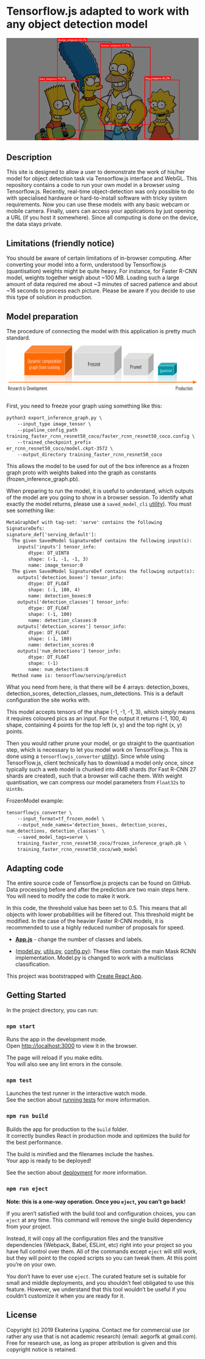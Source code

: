 # Tensorflow.js adapted to work with any object detection model
![Example detection](assets/object_detection.jpg)

## Description
This site is designed to allow a user to demonstrate the work of his/her model for object detection task via Tensorflow.js interface and WebGL. This repository contains a code to run your own model in a browser using Tensorflow.js. Recently, real-time object-detection was only possible to do with specialised hardware or hard-to-install software with tricky system requirements. Now you can use these models  with any basic webcam or mobile camera. Finally, users can access your applications by just opening a URL (if you host it somewhere). Since all computing is done on the device, the data stays private.

## Limitations (friendly notice)
You should be aware of certain limitations of in-browser computing. After converting your model into a form, understood by Tensorflow.js (quantisation) weights might be quite heavy. For instance, for Faster R-CNN model, weights together weigh about ~100 MB. Loading such a large amount of data required me about ~3 minutes of sacred patience and about ~16 seconds to process each picture. Please be aware if you decide to use this type of solution in production.

## Model preparation
The procedure of connecting the model with this application is pretty much standard.
![Model_preparation](assets/model_flow.png)

First, you need to freeze your graph using something like this:
```
python3 export_inference_graph.py \
    --input_type image_tensor \
    --pipeline_config_path training_faster_rcnn_resnet50_coco/faster_rcnn_resnet50_coco.config \
    --trained_checkpoint_prefix 
er_rcnn_resnet50_coco/model.ckpt-3572 \
    --output_directory training_faster_rcnn_resnet50_coco
```
This allows the model to be used for out of the box inference as a frozen graph proto with weights baked into the graph as constants (frozen_inference_graph.pb).

When preparing to run the model, it is useful to understand, which outputs of the model are you going to show in a browser session. To identify what exactly the model returns, please use a `saved_model_cli` [utility](https://www.tensorflow.org/guide/saved_model)). You must see something like:

```
MetaGraphDef with tag-set: 'serve' contains the following SignatureDefs:
signature_def['serving_default']:
  The given SavedModel SignatureDef contains the following input(s):
    inputs['inputs'] tensor_info:
        dtype: DT_UINT8
        shape: (-1, -1, -1, 3)
        name: image_tensor:0
  The given SavedModel SignatureDef contains the following output(s):
    outputs['detection_boxes'] tensor_info:
        dtype: DT_FLOAT
        shape: (-1, 100, 4)
        name: detection_boxes:0
    outputs['detection_classes'] tensor_info:
        dtype: DT_FLOAT
        shape: (-1, 100)
        name: detection_classes:0
    outputs['detection_scores'] tensor_info:
        dtype: DT_FLOAT
        shape: (-1, 100)
        name: detection_scores:0
    outputs['num_detections'] tensor_info:
        dtype: DT_FLOAT
        shape: (-1)
        name: num_detections:0
  Method name is: tensorflow/serving/predict
```

What you need from here, is that there will be 4 arrays: detection_boxes, detection_scores, detection_classes, num_detections. This is a default configuration the site works with.

This model accepts tensors of the shape (-1, -1, -1, 3), which simply means it requires coloured pics as an input. For the output it returns (-1, 100, 4) shape, containing 4 points for the top left (x, y) and the top right (x, y) points.

Then you would rather prune your model, or go straight to the quantisation step, which is necessary to let you model work on TensorFlow.js. This is done using a `tensorflowjs_converter` [utility](https://github.com/tensorflow/tfjs-converter)). Since while using TensorFlow.js, client technically has to download a model only once, since typically such a web model is chunked into 4MB shards (for Fast R-CNN 27 shards are created), such that a browser will cache them. With weight quantisation, we can compress our model parameters from `Float32s` to `Uint8s`.

FrozenModel example:
```
tensorflowjs_converter \
    --input_format=tf_frozen_model \
    --output_node_names='detection_boxes, detection_scores, num_detections, detection_classes' \
    --saved_model_tags=serve \
    training_faster_rcnn_resnet50_coco/frozen_inference_graph.pb \
    training_faster_rcnn_resnet50_coco/web_model
```


## Adapting code


The entire source code of Tensorflow.js projects can be found on GitHub. 
Data processing before and after the prediction are two main steps here. You will need to modify the code to make it work.

In this code, the threshold value has been set to 0.5. This means that all objects with lower probabilities will be filtered out. This threshold might be modified. In the case of the heavier Faster R-CNN models, it is recommended to use a highly reduced number of proposals for speed.

* **[App.js](src/App.js)** - change the number of classes and labels.

* ([model.py](mrcnn/model.py), [utils.py](mrcnn/utils.py), [config.py](mrcnn/config.py)): These files contain the main Mask RCNN implementation. Model.py is changed to work with a multiclass classification.




This project was bootstrapped with [Create React App](https://github.com/facebook/create-react-app).

## Getting Started

In the project directory, you can run:

### `npm start`

Runs the app in the development mode.<br>
Open [http://localhost:3000](http://localhost:3000) to view it in the browser.

The page will reload if you make edits.<br>
You will also see any lint errors in the console.

### `npm test`

Launches the test runner in the interactive watch mode.<br>
See the section about [running tests](https://facebook.github.io/create-react-app/docs/running-tests) for more information.

### `npm run build`

Builds the app for production to the `build` folder.<br>
It correctly bundles React in production mode and optimizes the build for the best performance.

The build is minified and the filenames include the hashes.<br>
Your app is ready to be deployed!

See the section about [deployment](https://facebook.github.io/create-react-app/docs/deployment) for more information.

### `npm run eject`

**Note: this is a one-way operation. Once you `eject`, you can’t go back!**

If you aren’t satisfied with the build tool and configuration choices, you can `eject` at any time. This command will remove the single build dependency from your project.

Instead, it will copy all the configuration files and the transitive dependencies (Webpack, Babel, ESLint, etc) right into your project so you have full control over them. All of the commands except `eject` will still work, but they will point to the copied scripts so you can tweak them. At this point you’re on your own.

You don’t have to ever use `eject`. The curated feature set is suitable for small and middle deployments, and you shouldn’t feel obligated to use this feature. However, we understand that this tool wouldn’t be useful if you couldn’t customize it when you are ready for it.

## License
Copyright (c) 2019 Ekaterina Lyapina. Contact me for commercial use (or rather any use that is not academic research) (email: aegorfk at gmail.com). Free for research use, as long as proper attribution is given and this copyright notice is retained.

